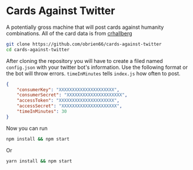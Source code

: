 # Cards Against Twitter

A potentially gross machine that will post cards against humanity combinations. All of the card data is from [crhallberg](https://github.com/crhallberg)

```bash
git clone https://github.com/obrien66/cards-against-twitter
cd cards-against-twitter
```

After cloning the repository you will have to create a filed named `config.json` with your twitter bot's information. Use the following format or the bot will throw errors. `timeInMinutes` tells `index.js` how often to post.

```json
{
	"consumerKey": "XXXXXXXXXXXXXXXXXXXXX",
	"consumerSecret": "XXXXXXXXXXXXXXXXXXXXX",
	"accessToken": "XXXXXXXXXXXXXXXXXXXXX",
	"accessSecret": "XXXXXXXXXXXXXXXXXXXXX",
	"timeInMinutes": 30
}
```

Now you can run

```bash
npm install && npm start
```

Or

```bash
yarn install && npm start
```
